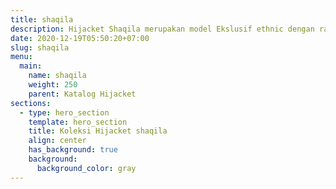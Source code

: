 ```yaml
---
title: shaqila
description: Hijacket Shaqila merupakan model Ekslusif ethnic dengan rancangan motif sablon plaid atau gingham yang akan membuat fashion kamu tambah elegant. Sangat cocok menemani hari-harimu
date: 2020-12-19T05:50:20+07:00
slug: shaqila
menu:
  main:
    name: shaqila
    weight: 250
    parent: Katalog Hijacket
sections:
  - type: hero_section
    template: hero_section
    title: Koleksi Hijacket shaqila
    align: center
    has_background: true
    background:
      background_color: gray
---
```


